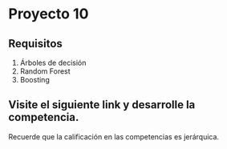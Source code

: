 # Proyecto 10

## Requisitos

1. Árboles de decisión
2. Random Forest
3. Boosting

## Visite el siguiente link y desarrolle la competencia. 



Recuerde que la calificación en las competencias es jerárquica.
